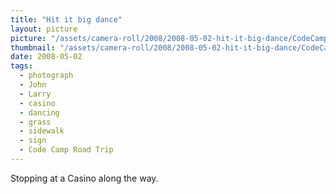 ```yaml
---
title: "Hit it big dance"
layout: picture
picture: "/assets/camera-roll/2008/2008-05-02-hit-it-big-dance/CodeCamp05_Dance.jpg"
thumbnail: "/assets/camera-roll/2008/2008-05-02-hit-it-big-dance/CodeCamp05_Dance-thumbnail.jpg"
date: 2008-05-02
tags:
  - photograph
  - John
  - Larry
  - casino
  - dancing
  - grass
  - sidewalk
  - sign
  - Code Camp Road Trip
---
```

Stopping at a Casino along the way.
